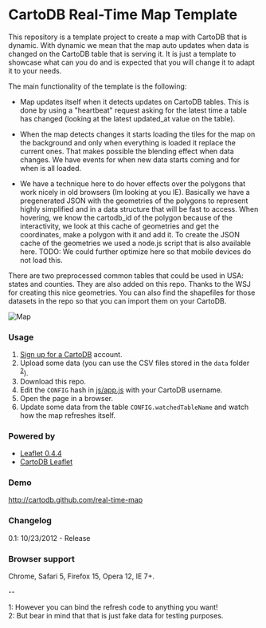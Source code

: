 CartoDB Real-Time Map Template
==============================

This repository is a template project to create a map with CartoDB that is dynamic. With dynamic we mean that the map auto updates when data is changed on the CartoDB table that is serving it. It is just a template to showcase what can you do and is expected that you will change it to adapt it to your needs.

The main functionality of the template is the following:

- Map updates itself when it detects updates on CartoDB tables. This is done by using a "heartbeat" request asking for the latest time a table has changed (looking at the latest updated_at value on the table).

- When the map detects changes it starts loading the tiles for the map on the background and only when everything is loaded it replace the current ones. That makes possible the blending effect when data changes. We have events for when new data starts coming and for when is all loaded.

- We have a technique here to do hover effects over the polygons that work nicely in old browsers (Im looking at you IE). Basically we have a pregenerated JSON with the geometries of the polygons to represent highly simplified and in a data structure that will be fast to access. When hovering, we know the cartodb_id of the polygon because of the interactivity, we look at this cache of geometries and get the coordinates, make a polygon with it and add it. To create the JSON cache of the geometries we used a node.js script that is also available here. TODO: We could further optimize here so that mobile devices do not load this.

There are two preprocessed common tables that could be used in USA: states and counties. They are also added on this repo. Thanks to the WSJ for creating this nice geometries. You can also find the shapefiles for those datasets in the repo so that you can import them on your CartoDB.

![Map](http://cartodb.s3.amazonaws.com/tumblr/posts/election_animated_map.gif)

### Usage

1. [Sign up for a CartoDB](http://www.cartodb.com/signup) account.
2. Upload some data (you can use the CSV files stored in the ```data``` folder <sup><a href="#note-2">2</a></sup>).
3. Download this repo.
4. Edit the ```CONFIG``` hash in [js/app.js](https://github.com/CartoDB/real-time-map/blob/master/js/app.js#L1) with your CartoDB username.
5. Open the page in a browser.
6. Update some data from the table ```CONFIG.watchedTableName``` and watch how the map refreshes itself.

### Powered by

* [Leaflet 0.4.4](leafletjs.com)
* [CartoDB Leaflet](http://vizzuality.github.com/cartodb-leaflet)

### Demo

http://cartodb.github.com/real-time-map

### Changelog

0.1: 10/23/2012 - Release

### Browser support

Chrome, Safari 5, Firefox 15, Opera 12, IE 7+.

--

<span id="note-1">1</span>: However you can bind the refresh code to anything you want!    
<span id="note-2">2</span>: But bear in mind that that is just fake data for testing purposes.
